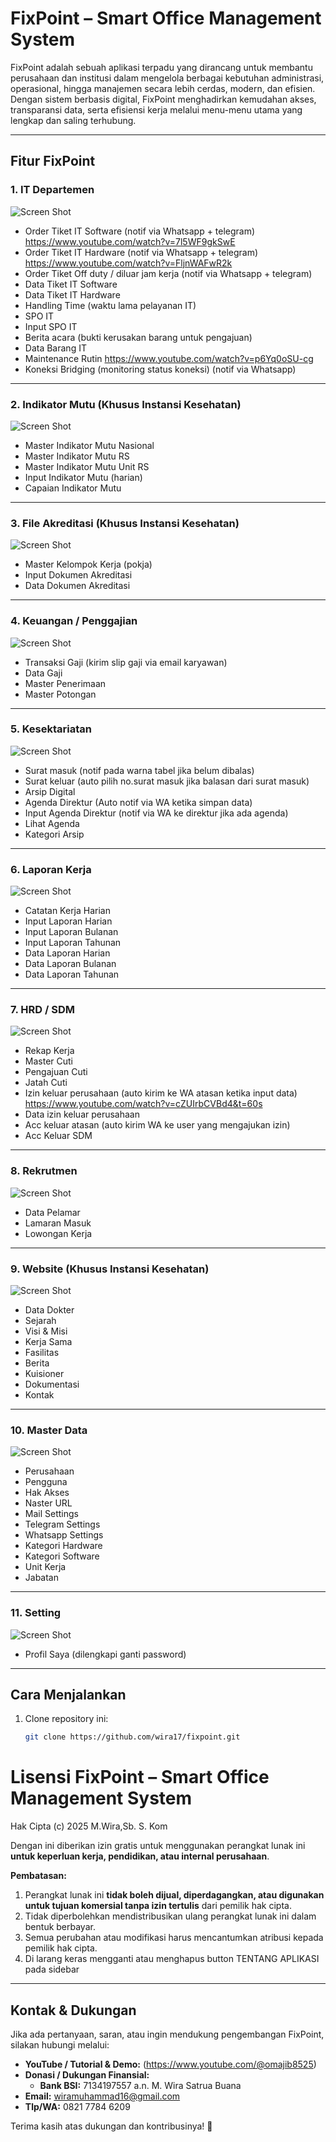 # FixPoint – Smart Office Management System

FixPoint adalah sebuah aplikasi terpadu yang dirancang untuk membantu perusahaan dan institusi dalam mengelola berbagai kebutuhan administrasi, operasional, hingga manajemen secara lebih cerdas, modern, dan efisien. Dengan sistem berbasis digital, FixPoint menghadirkan kemudahan akses, transparansi data, serta efisiensi kerja melalui menu-menu utama yang lengkap dan saling terhubung.

---

## Fitur FixPoint

### 1. IT Departemen
![Screen Shot](https://github.com/user-attachments/assets/3910cb58-b7b9-4480-beff-fb439c161050)
- Order Tiket IT Software (notif via Whatsapp + telegram) https://www.youtube.com/watch?v=7l5WF9gkSwE
- Order Tiket IT Hardware (notif via Whatsapp + telegram) https://www.youtube.com/watch?v=FljnWAFwR2k
- Order Tiket Off duty / diluar jam kerja (notif via Whatsapp + telegram)
- Data Tiket IT Software
- Data Tiket IT Hardware
- Handling Time (waktu lama pelayanan IT)
- SPO IT
- Input SPO IT
- Berita acara (bukti kerusakan barang untuk pengajuan)
- Data Barang IT
- Maintenance Rutin https://www.youtube.com/watch?v=p6Yq0oSU-cg
- Koneksi Bridging (monitoring status koneksi) (notif via Whatsapp)

---

### 2. Indikator Mutu (Khusus Instansi Kesehatan)
![Screen Shot](https://github.com/user-attachments/assets/76d11402-8c19-4bd3-8ba7-df81298f7138)
- Master Indikator Mutu Nasional
- Master Indikator Mutu RS
- Master Indikator Mutu Unit RS
- Input Indikator Mutu (harian)
- Capaian Indikator Mutu

---

### 3. File Akreditasi (Khusus Instansi Kesehatan)
![Screen Shot](https://github.com/user-attachments/assets/93205aa3-9133-45da-bdc0-0b5d3e4b0e45)
- Master Kelompok Kerja (pokja)
- Input Dokumen Akreditasi
- Data Dokumen Akreditasi

---

### 4. Keuangan / Penggajian
![Screen Shot](https://github.com/user-attachments/assets/7cf2fda6-e7f5-494b-90a0-42fa8336337b)
- Transaksi Gaji (kirim slip gaji via email karyawan)
- Data Gaji
- Master Penerimaan
- Master Potongan

---

### 5. Kesektariatan
![Screen Shot](https://github.com/user-attachments/assets/c11b0e66-9d5c-4dc4-bb77-28f686a220d3)
- Surat masuk (notif pada warna tabel jika belum dibalas)
- Surat keluar (auto pilih no.surat masuk jika balasan dari surat masuk)
- Arsip Digital
- Agenda Direktur (Auto notif via WA ketika simpan data)
- Input Agenda Direktur (notif via WA ke direktur jika ada agenda)
- Lihat Agenda
- Kategori Arsip

---

### 6. Laporan Kerja
![Screen Shot](https://github.com/user-attachments/assets/e19e269b-a413-4d86-8c9b-c9be61ee90fd)
- Catatan Kerja Harian
- Input Laporan Harian
- Input Laporan Bulanan
- Input Laporan Tahunan
- Data Laporan Harian
- Data Laporan Bulanan
- Data Laporan Tahunan

---

### 7. HRD / SDM
![Screen Shot](https://github.com/user-attachments/assets/768cfb3b-8b17-4182-9234-c6eb384ed1c3)
- Rekap Kerja
- Master Cuti 
- Pengajuan Cuti 
- Jatah Cuti 
- Izin keluar perusahaan (auto kirim ke WA atasan ketika input data)  https://www.youtube.com/watch?v=cZUIrbCVBd4&t=60s
- Data izin keluar perusahaan 
- Acc keluar atasan (auto kirim WA ke user yang mengajukan izin)
- Acc Keluar SDM

---

### 8. Rekrutmen
![Screen Shot](https://github.com/user-attachments/assets/016c3847-1807-4628-8872-bb9cfa1b0181)
- Data Pelamar
- Lamaran Masuk
- Lowongan Kerja

---

### 9. Website (Khusus Instansi Kesehatan)
![Screen Shot](https://github.com/user-attachments/assets/913bf814-04d2-42d6-b87d-7566f7e53072)
- Data Dokter
- Sejarah
- Visi & Misi
- Kerja Sama
- Fasilitas
- Berita
- Kuisioner
- Dokumentasi
- Kontak

---

### 10. Master Data
![Screen Shot](https://github.com/user-attachments/assets/fb248e06-4d37-42c2-a5ef-88c7cbf67fba)
- Perusahaan
- Pengguna
- Hak Akses
- Naster URL
- Mail Settings
- Telegram Settings
- Whatsapp Settings
- Kategori Hardware
- Kategori Software
- Unit Kerja
- Jabatan

---

### 11. Setting
![Screen Shot](https://github.com/user-attachments/assets/10fd5b5c-a7a1-4ef2-bea9-ae1d56a8bbfe)
- Profil Saya (dilengkapi ganti password)

---

## Cara Menjalankan
1. Clone repository ini:  
   ```bash
   git clone https://github.com/wira17/fixpoint.git

# Lisensi FixPoint – Smart Office Management System

Hak Cipta (c) 2025 M.Wira,Sb. S. Kom

Dengan ini diberikan izin gratis untuk menggunakan perangkat lunak ini **untuk keperluan kerja, pendidikan, atau internal perusahaan**.  

**Pembatasan:**
1. Perangkat lunak ini **tidak boleh dijual, diperdagangkan, atau digunakan untuk tujuan komersial tanpa izin tertulis** dari pemilik hak cipta.
2. Tidak diperbolehkan mendistribusikan ulang perangkat lunak ini dalam bentuk berbayar.
3. Semua perubahan atau modifikasi harus mencantumkan atribusi kepada pemilik hak cipta.
4. Di larang keras mengganti atau menghapus button TENTANG APLIKASI pada sidebar

---

## Kontak & Dukungan

Jika ada pertanyaan, saran, atau ingin mendukung pengembangan FixPoint, silakan hubungi melalui:

- **YouTube / Tutorial & Demo:** (https://www.youtube.com/@omajib8525)
- **Donasi / Dukungan Finansial:**  
  - **Bank BSI:** 7134197557 a.n. M. Wira Satrua Buana
- **Email:** wiramuhammad16@gmail.com
- **Tlp/WA:** 0821 7784 6209

Terima kasih atas dukungan dan kontribusinya! 🙏


